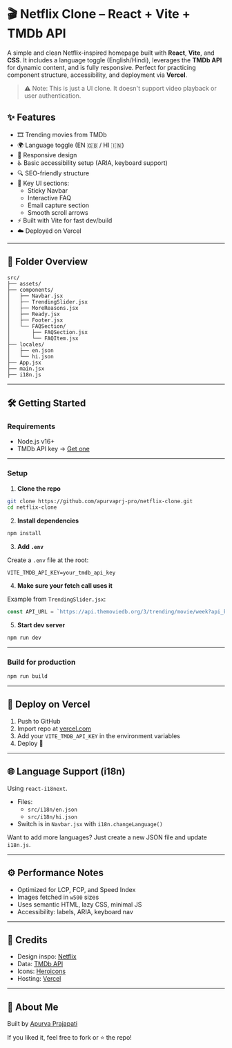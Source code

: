 
# 🎬 Netflix Clone – React + Vite + TMDb API

A simple and clean Netflix-inspired homepage built with **React**, **Vite**, and **CSS**. It includes a language toggle (English/Hindi), leverages the **TMDb API** for dynamic content, and is fully responsive. Perfect for practicing component structure, accessibility, and deployment via **Vercel**.

> ⚠️ Note: This is just a UI clone. It doesn't support video playback or user authentication.

## ✨ Features

- 🎞 Trending movies from TMDb
- 🌍 Language toggle (EN 🇬🇧 / HI 🇮🇳)
- 📱 Responsive design
- ♿️ Basic accessibility setup (ARIA, keyboard support)
- 🔍 SEO-friendly structure
- 🎯 Key UI sections:
  - Sticky Navbar
  - Interactive FAQ
  - Email capture section
  - Smooth scroll arrows
- ⚡ Built with Vite for fast dev/build
- ☁️ Deployed on Vercel

---

## 📁 Folder Overview

```
src/
├── assets/                 
├── components/
│   ├── Navbar.jsx
│   ├── TrendingSlider.jsx
│   ├── MoreReasons.jsx
│   ├── Ready.jsx
│   ├── Footer.jsx
│   └── FAQSection/
│       ├── FAQSection.jsx
│       └── FAQItem.jsx
├── locales/
│   ├── en.json
│   └── hi.json
├── App.jsx
├── main.jsx
├── i18n.js
```

---

## 🛠 Getting Started

### Requirements

- Node.js v16+
- TMDb API key → [Get one](https://www.themoviedb.org/documentation/api)

---

### Setup

1. **Clone the repo**

```bash
git clone https://github.com/apurvaprj-pro/netflix-clone.git
cd netflix-clone
```

2. **Install dependencies**

```bash
npm install
```

3. **Add `.env`**

Create a `.env` file at the root:

```
VITE_TMDB_API_KEY=your_tmdb_api_key
```

4. **Make sure your fetch call uses it**

Example from `TrendingSlider.jsx`:

```js
const API_URL = `https://api.themoviedb.org/3/trending/movie/week?api_key=${import.meta.env.VITE_TMDB_API_KEY}`;
```

5. **Start dev server**

```bash
npm run dev
```

---

### Build for production

```bash
npm run build
```

---

## 🔄 Deploy on Vercel

1. Push to GitHub
2. Import repo at [vercel.com](https://vercel.com)
3. Add your `VITE_TMDB_API_KEY` in the environment variables
4. Deploy 🚀

---

## 🌐 Language Support (i18n)

Using `react-i18next`.

- Files:
  - `src/i18n/en.json`
  - `src/i18n/hi.json`
- Switch is in `Navbar.jsx` with `i18n.changeLanguage()`

Want to add more languages? Just create a new JSON file and update `i18n.js`.

---

## ⚙️ Performance Notes

- Optimized for LCP, FCP, and Speed Index
- Images fetched in `w500` sizes
- Uses semantic HTML, lazy CSS, minimal JS
- Accessibility: labels, ARIA, keyboard nav

---

## 🙏 Credits

- Design inspo: [Netflix](https://www.netflix.com)
- Data: [TMDb API](https://www.themoviedb.org/documentation/api)
- Icons: [Heroicons](https://heroicons.com)
- Hosting: [Vercel](https://vercel.com)

---

## 👋 About Me

Built by [Apurva Prajapati](https://github.com/apurvaprj-pro)

If you liked it, feel free to fork or ⭐️ the repo!
